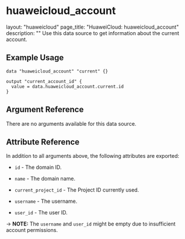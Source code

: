 # huaweicloud_account

layout: "huaweicloud"
page_title: "HuaweiCloud: huaweicloud_account"
description: ""
Use this data source to get information about the current account.

## Example Usage

```hcl
data "huaweicloud_account" "current" {}

output "current_account_id" {
  value = data.huaweicloud_account.current.id
}
```

## Argument Reference

There are no arguments available for this data source.

## Attribute Reference

In addition to all arguments above, the following attributes are exported:

* `id` - The domain ID.

* `name` - The domain name.

* `current_project_id` - The Project ID currently used.

* `username` - The username.

* `user_id` - The user ID.

-> **NOTE:** The `username` and `user_id` might be empty due to insufficient account permissions.
